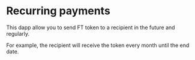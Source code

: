 # Recurring payments

This dapp allow you to send FT token to a recipient in the future and regularly.

For example, the recipient will receive the token every month until the end date.

